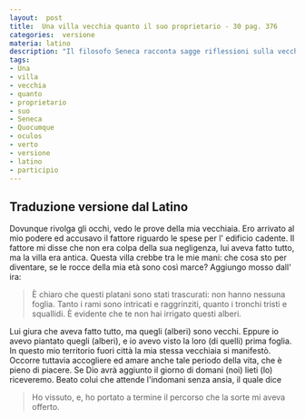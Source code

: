 ```yaml
---
layout:  post
title:  Una villa vecchia quanto il suo proprietario - 30 pag. 376
categories:  versione
materia: latino
description: "Il filosofo Seneca racconta sagge riflessioni sulla vecchiaia, riflettendo sulla sua villa, vecchia quanto lui."
tags:
- Una
- villa
- vecchia
- quanto
- proprietario
- suo
- Seneca
- Quocumque
- oculos
- verto
- versione
- latino
- participio
---
```


## Traduzione versione dal Latino

Dovunque rivolga gli occhi, vedo le prove della mia vecchiaia. Ero arrivato al mio podere ed accusavo il fattore riguardo le spese per l' edificio cadente. Il fattore mi disse che non era colpa della sua negligenza, lui aveva fatto tutto, ma la villa era antica. Questa villa crebbe tra le mie mani: che cosa sto per diventare, se le rocce della mia età sono così marce? Aggiungo mosso dall' ira: 

> È chiaro che questi platani sono stati trascurati: non hanno nessuna foglia. Tanto i rami sono intricati e raggrinziti, quanto i tronchi tristi e squallidi. È evidente che te non hai irrigato questi alberi. 

Lui giura che aveva fatto tutto, ma quegli (alberi) sono vecchi. Eppure io avevo piantato quegli (alberi), e io  avevo visto la loro (di quelli) prima foglia. In questo mio territorio fuori città la mia stessa vecchiaia si manifestò. Occorre tuttavia accogliere ed amare anche tale periodo della vita, che è pieno di piacere. Se Dio avrà aggiunto il giorno di domani (noi) lieti (lo) riceveremo. Beato colui che attende l'indomani senza ansia, il quale dice

> Ho vissuto, e, ho portato a termine il percorso che la sorte mi aveva offerto.